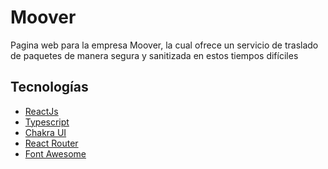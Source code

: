 # Moover

Pagina web para la empresa Moover, la cual ofrece un
servicio de traslado de paquetes de manera segura y sanitizada en estos tiempos difíciles

## Tecnologías

 - [ReactJs](https://es.reactjs.org/)
 - [Typescript](https://www.typescriptlang.org/)
 - [Chakra UI](https://chakra-ui.com/)
 - [React Router](https://reactrouter.com/)
 - [Font Awesome](https://fontawesome.com/)
